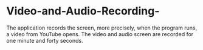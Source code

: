 # Video-and-Audio-Recording-
The application records the screen, more precisely, when the program runs, a video from YouTube opens. The video and audio screen are recorded for one minute and forty seconds. 

